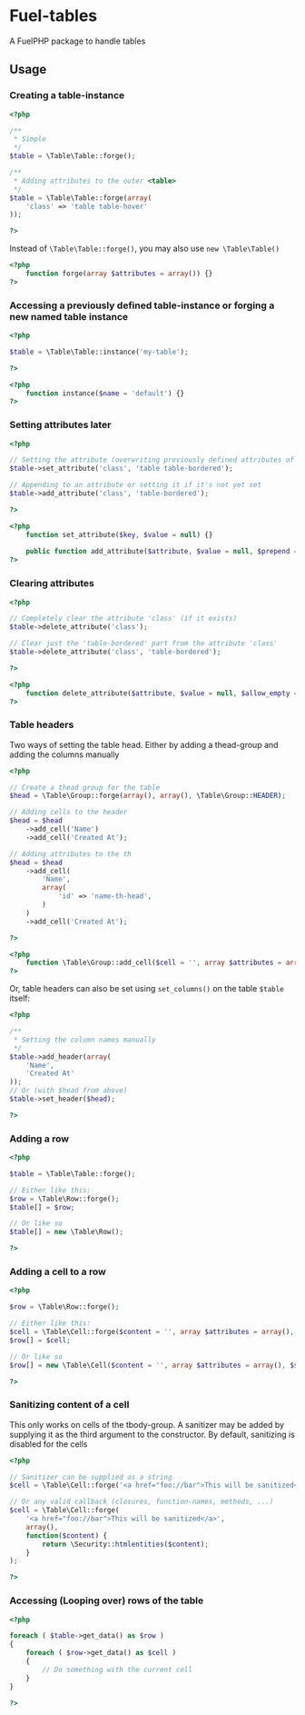 # Fuel-tables

A FuelPHP package to handle tables


## Usage


### Creating a table-instance
~~~php
<?php

/**
 * Simple
 */
$table = \Table\Table::forge();

/**
 * Adding attributes to the outer <table>
 */
$table = \Table\Table::forge(array(
    'class' => 'table table-hover'
));

?>
~~~

Instead of ```\Table\Table::forge()```, you may also use ```new \Table\Table()```

~~~php
<?php
    function forge(array $attributes = array()) {}
?>
~~~


### Accessing a previously defined table-instance or forging a new named table instance

~~~php
<?php

$table = \Table\Table::instance('my-table');

?>
~~~

~~~php
<?php
    function instance($name = 'default') {}
?>
~~~


### Setting attributes later

~~~php
<?php

// Setting the attribute (overwriting previously defined attributes of the same key)
$table->set_attribute('class', 'table table-bordered');

// Appending to an attribute or setting it if it's not yet set
$table->add_attribute('class', 'table-bordered');

?>
~~~

~~~php
<?php
    function set_attribute($key, $value = null) {}
    
    public function add_attribute($attribute, $value = null, $prepend = false) {}
?>
~~~


### Clearing attributes

~~~php
<?php

// Completely clear the attribute 'class' (if it exists)
$table->delete_attribute('class');

// Clear just the 'table-bordered' part from the attribute 'class'
$table->delete_attribute('class', 'table-bordered');

?>
~~~

~~~php
<?php
    function delete_attribute($attribute, $value = null, $allow_empty = false) {}
?>
~~~


### Table headers

Two ways of setting the table head. Either by adding a thead-group and adding the columns manually

~~~php
<?php

// Create a thead group for the table
$head = \Table\Group::forge(array(), array(), \Table\Group::HEADER);

// Adding cells to the header
$head = $head
    ->add_cell('Name')
    ->add_cell('Created At');

// Adding attributes to the th
$head = $head
    ->add_cell(
        'Name',
        array(
            'id' => 'name-th-head',
        )
    )
    ->add_cell('Created At');

?>
~~~

~~~php
<?php
    function \Table\Group::add_cell($cell = '', array $attributes = array(), $sanitizer = null) {}
?>
~~~

Or, table headers can also be set using ```set_columns()``` on the table ```$table``` itself:
~~~php
<?php

/**
 * Setting the column names manually
 */
$table->add_header(array(
    'Name',
    'Created At'
));
// Or (with $head from above)
$table->set_header($head);

?>
~~~


### Adding a row

~~~php
<?php

$table = \Table\Table::forge();

// Either like this:
$row = \Table\Row::forge();
$table[] = $row;

// Or like so
$table[] = new \Table\Row();

?>
~~~

### Adding a cell to a row

~~~php
<?php

$row = \Table\Row::forge();

// Either like this:
$cell = \Table\Cell::forge($content = '', array $attributes = array(), $sanitizer = null);
$row[] = $cell;

// Or like so
$row[] = new \Table\Cell($content = '', array $attributes = array(), $sanitizer = null);

?>
~~~

### Sanitizing content of a cell

This only works on cells of the tbody-group. A sanitizer may be added by supplying it as the third argument to the constructor. By default, sanitizing is disabled for the cells

~~~php
<?php

// Sanitizer can be supplied as a string
$cell = \Table\Cell::forge('<a href="foo://bar">This will be sanitized</a>', array(), 'Security::htmlentities');

// Or any valid callback (closures, function-names, methods, ...)
$cell = \Table\Cell::forge(
    '<a href="foo://bar">This will be sanitized</a>',
    array(),
    function($content) {
        return \Security::htmlentities($content);
    }
);

?>
~~~

### Accessing (Looping over) rows of the table

~~~php
<?php

foreach ( $table->get_data() as $row )
{
    foreach ( $row->get_data() as $cell )
    {
        // Do something with the current cell
    }
}

?>
~~~
